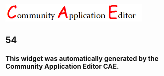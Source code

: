 ![CAE](https://github.com/PhilCAEOrg/frontendComponent-54/blob/gh-pages/img/logo.png)  

54
===================


This widget was automatically generated by the Community Application Editor CAE.  
---------------
